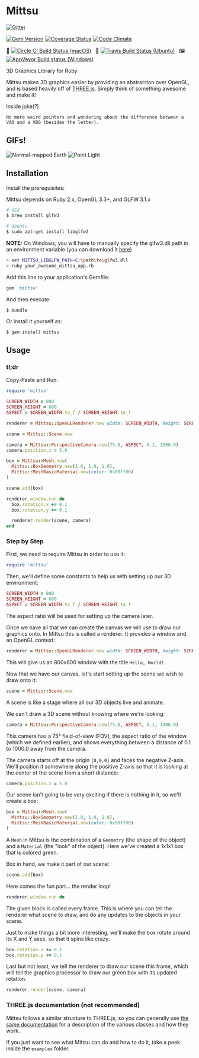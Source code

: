 # Mittsu

[![Gitter](https://badges.gitter.im/mittsu-lemonandroid/community.svg)](https://gitter.im/mittsu-lemonandroid/community?utm_source=badge&utm_medium=badge&utm_campaign=pr-badge)

[![Gem Version](https://badge.fury.io/rb/mittsu.svg)](https://badge.fury.io/rb/mittsu)
[![Coverage Status](https://coveralls.io/repos/github/jellymann/mittsu/badge.svg?branch=master)](https://coveralls.io/github/jellymann/mittsu?branch=master)
[![Code Climate](https://codeclimate.com/github/jellymann/mittsu/badges/gpa.svg)](https://codeclimate.com/github/jellymann/mittsu)

🍎 [![Circle CI Build Status (macOS)](https://circleci.com/gh/jellymann/mittsu/tree/master.svg?style=shield)](https://circleci.com/gh/jellymann/mittsu/tree/master)
&nbsp; 🐧 [![Travis Build Status (Ubuntu)](https://travis-ci.org/jellymann/mittsu.svg?branch=master)](https://travis-ci.org/jellymann/mittsu)
&nbsp; 🖼 [![AppVeyor Build status (Windows)](https://ci.appveyor.com/api/projects/status/x7k8r95m5f5fg9cu/branch/master?svg=true)](https://ci.appveyor.com/project/jellymann/mittsu/branch/master)

3D Graphics Library for Ruby

Mittsu makes 3D graphics easier by providing an abstraction over OpenGL, and is based heavily off of [THREE.js](http://threejs.org). Simply think of something awesome and make it!

Inside joke(?)

` No more weird pointers and wondering about the difference between a VAO and a VBO (besides the letter). `

## GIFs!

![Normal-mapped Earth](https://cloud.githubusercontent.com/assets/1171825/18411863/45328540-7781-11e6-986b-6e3f2551c719.gif)
![Point Light](https://cloud.githubusercontent.com/assets/1171825/18411861/4531bb4c-7781-11e6-92b4-b6ebda60e2c9.gif)


## Installation

Install the prerequisites:

Mittsu depends on Ruby 2.x, OpenGL 3.3+, and GLFW 3.1.x

```bash
# OSX
$ brew install glfw3

# Ubuntu
$ sudo apt-get install libglfw3
```

**NOTE:** On Windows, you will have to manually specify the glfw3.dll path in an environment variable
(you can download it [here](http://www.glfw.org/download.html))
```bash
> set MITTSU_LIBGLFW_PATH=C:\path\to\glfw3.dll
> ruby your_awesome_mittsu_app.rb
```

Add this line to your application's Gemfile:

```ruby
gem 'mittsu'
```

And then execute:

    $ bundle

Or install it yourself as:

    $ gem install mittsu

## Usage

### tl;dr

Copy-Paste and Run:

```ruby
require 'mittsu'

SCREEN_WIDTH = 800
SCREEN_HEIGHT = 600
ASPECT = SCREEN_WIDTH.to_f / SCREEN_HEIGHT.to_f

renderer = Mittsu::OpenGLRenderer.new width: SCREEN_WIDTH, height: SCREEN_HEIGHT, title: 'Hello, World!'

scene = Mittsu::Scene.new

camera = Mittsu::PerspectiveCamera.new(75.0, ASPECT, 0.1, 1000.0)
camera.position.z = 5.0

box = Mittsu::Mesh.new(
  Mittsu::BoxGeometry.new(1.0, 1.0, 1.0),
  Mittsu::MeshBasicMaterial.new(color: 0x00ff00)
)

scene.add(box)

renderer.window.run do
  box.rotation.x += 0.1
  box.rotation.y += 0.1

  renderer.render(scene, camera)
end
```

### Step by Step

First, we need to require Mittsu in order to use it:
```ruby
require 'mittsu'
```

Then, we'll define some constants to help us with setting up our 3D environment:
```ruby
SCREEN_WIDTH = 800
SCREEN_HEIGHT = 600
ASPECT = SCREEN_WIDTH.to_f / SCREEN_HEIGHT.to_f
```

The aspect ratio will be used for setting up the camera later.

Once we have all that we can create the canvas we will use to draw our graphics onto. In Mittsu this is called a renderer. It provides a window and an OpenGL context:

```ruby
renderer = Mittsu::OpenGLRenderer.new width: SCREEN_WIDTH, height: SCREEN_HEIGHT, title: 'Hello, World!'
```
This will give us an 800x600 window with the title `Hello, World!`.

Now that we have our canvas, let's start setting up the scene we wish to draw onto it:

```ruby
scene = Mittsu::Scene.new
```

A scene is like a stage where all our 3D objects live and animate.

We can't draw a 3D scene without knowing where we're looking:

```ruby
camera = Mittsu::PerspectiveCamera.new(75.0, ASPECT, 0.1, 1000.0)
```

This camera has a 75° field-of-view (FOV), the aspect ratio of the window (which we defined earlier), and shows everything between a distance of 0.1 to 1000.0 away from the camera.

The camera starts off at the origin `[0,0,0]` and faces the negative Z-axis. We'll position it somewhere along the positive Z-axis so that it is looking at the center of the scene from a short distance:

```ruby
camera.position.z = 5.0
```

Our scene isn't going to be very exciting if there is nothing in it, so we'll create a box:

```ruby
box = Mittsu::Mesh.new(
  Mittsu::BoxGeometry.new(1.0, 1.0, 1.0),
  Mittsu::MeshBasicMaterial.new(color: 0x00ff00)
)
```

A `Mesh` in Mittsu is the combination of a `Geometry` (the shape of the object) and a `Material` (the "look" of the object). Here we've created a 1x1x1 box that is colored green.

Box in hand, we make it part of our scene:

```ruby
scene.add(box)
```

Here comes the fun part... the render loop!

```ruby
renderer.window.run do
```

The given block is called every frame. This is where you can tell the renderer what scene to draw, and do any updates to the objects in your scene.

Just to make things a bit more interesting, we'll make the box rotate around its X and Y axes, so that it spins like crazy.

```ruby
box.rotation.x += 0.1
box.rotation.y += 0.1
```

Last but not least, we tell the renderer to draw our scene this frame, which will tell the graphics processor to draw our green box with its updated rotation.

```ruby
renderer.render(scene, camera)
```

### THREE.js documentation (not recommended)

Mittsu follows a similar structure to THREE.js, so you can generally use [the same documentation](http://threejs.org/docs/) for a description of the various classes and how they work.

If you just want to see what Mittsu can do and how to do it, take a peek inside the `examples` folder.
